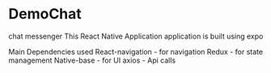 # DemoChat
chat messenger
This React Native Application application is built using expo

Main Dependencies used
  React-navigation - for navigation
  Redux - for state management
  Native-base - for UI 
  axios - Api calls

